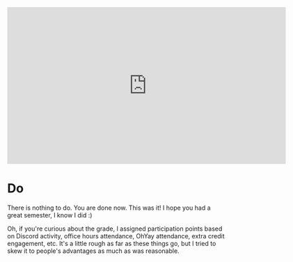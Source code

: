 ---
---

<iframe width="640" height="360" src="https://www.youtube.com/embed/el9Qi6hpvxU" title="YouTube video player" frameborder="0" allow="accelerometer; autoplay; clipboard-write; encrypted-media; gyroscope; picture-in-picture" allowfullscreen></iframe>

# Do

There is nothing to do. You are done now. This was it! I hope you had a great semester, I know I did :)

Oh, if you're curious about the grade, I assigned participation points based on Discord activity, office hours attendance, OhYay attendance, extra credit engagement, etc. It's a little rough as far as these things go, but I tried to skew it to people's advantages as much as was reasonable.
